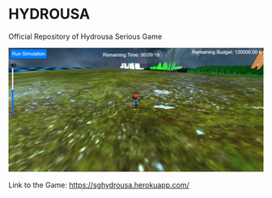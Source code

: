 # HYDROUSA
Official Repository of Hydrousa Serious Game

![Town Demonstration](/pictures/city.png)

Link to the Game: https://sghydrousa.herokuapp.com/
